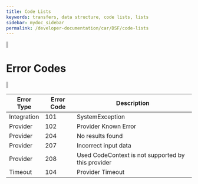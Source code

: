 ```yaml
---
title: Code Lists
keywords: transfers, data structure, code lists, lists
sidebar: mydoc_sidebar
permalink: /developer-documentation/car/DSF/code-lists
---
```


|

Error Codes
===========

| 

| **Error Type**	| **Error Code**	| **Description**					|
| --------------------- | --------------------- | ----------------------------------------------------- |
| Integration  		| 101          		| SystemException					|
| Provider     		| 102          		| Provider Known Error					|
| Provider     		| 204          		| No results found					|
| Provider     		| 207          		| Incorrect input data					|
| Provider     		| 208          		| Used CodeContext is not supported by this provider	|
| Timeout      		| 104          		| Provider Timeout					|

